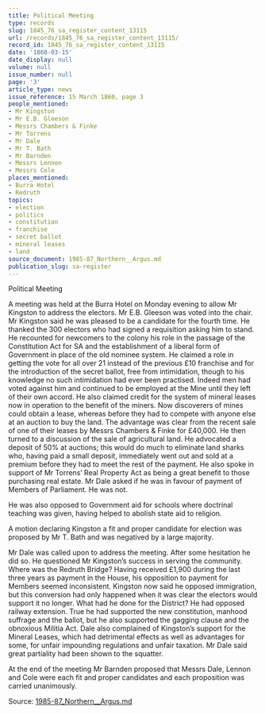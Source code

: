 ```yaml
---
title: Political Meeting
type: records
slug: 1845_76_sa_register_content_13115
url: /records/1845_76_sa_register_content_13115/
record_id: 1845_76_sa_register_content_13115
date: '1860-03-15'
date_display: null
volume: null
issue_number: null
page: '3'
article_type: news
issue_reference: 15 March 1860, page 3
people_mentioned:
- Mr Kingston
- Mr E.B. Gleeson
- Messrs Chambers & Finke
- Mr Torrens
- Mr Dale
- Mr T. Bath
- Mr Barnden
- Messrs Lennon
- Messrs Cole
places_mentioned:
- Burra Hotel
- Redruth
topics:
- election
- politics
- constitution
- franchise
- secret ballot
- mineral leases
- land
source_document: 1985-87_Northern__Argus.md
publication_slug: sa-register
---
```


Political Meeting

A meeting was held at the Burra Hotel on Monday evening to allow Mr Kingston to address the electors.  Mr E.B. Gleeson was voted into the chair.  Mr Kingston said he was pleased to be a candidate for the fourth time.  He thanked the 300 electors who had signed a requisition asking him to stand.  He recounted for newcomers to the colony his role in the passage of the Constitution Act for SA and the establishment of a liberal form of Government in place of the old nominee system.  He claimed a role in getting the vote for all over 21 instead of the previous £10 franchise and for the introduction of the secret ballot, free from intimidation, though to his knowledge no such intimidation had ever been practised.  Indeed men had voted against him and continued to be employed at the Mine until they left of their own accord.  He also claimed credit for the system of mineral leases now in operation to the benefit of the miners.  Now discoverers of mines could obtain a lease, whereas before they had to compete with anyone else at an auction to buy the land.  The advantage was clear from the recent sale of one of their leases by Messrs Chambers & Finke for £40,000.  He then turned to a discussion of the sale of agricultural land.  He advocated a deposit of 50% at auctions; this would do much to eliminate land sharks who, having paid a small deposit, immediately went out and sold at a premium before they had to meet the rest of the payment.  He also spoke in support of Mr Torrens’ Real Property Act as being a great benefit to those purchasing real estate.  Mr Dale asked if he was in favour of payment of Members of Parliament.  He was not.

He was also opposed to Government aid for schools where doctrinal teaching was given, having helped to abolish state aid to religion.

A motion declaring Kingston a fit and proper candidate for election was proposed by Mr T. Bath and was negatived by a large majority.

Mr Dale was called upon to address the meeting.  After some hesitation he did so.  He questioned Mr Kingston’s success in serving the community.  Where was the Redruth Bridge?  Having received £1,900 during the last three years as payment in the House, his opposition to payment for Members seemed inconsistent.  Kingston now said he opposed immigration, but this conversion had only happened when it was clear the electors would support it no longer.  What had he done for the District?  He had opposed railway extension.  True he had supported the new constitution, manhood suffrage and the ballot, but he also supported the gagging clause and the obnoxious Militia Act.  Dale also complained of Kingston’s support for the Mineral Leases, which had detrimental effects as well as advantages for some, for unfair impounding regulations and unfair taxation.  Mr Dale said great partiality had been shown to the squatter.

At the end of the meeting Mr Barnden proposed that Messrs Dale, Lennon and Cole were each fit and proper candidates and each proposition was carried unanimously.

Source: [1985-87_Northern__Argus.md](/downloads/markdown/1985-87_Northern__Argus.md)

